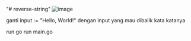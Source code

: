 "# reverse-string" 
![image](https://github.com/user-attachments/assets/3dbb21e0-daef-4174-a07b-64e5c166aade)

ganti input := "Hello, World!" dengan input yang mau dibalik kata katanya

run  go run main.go
